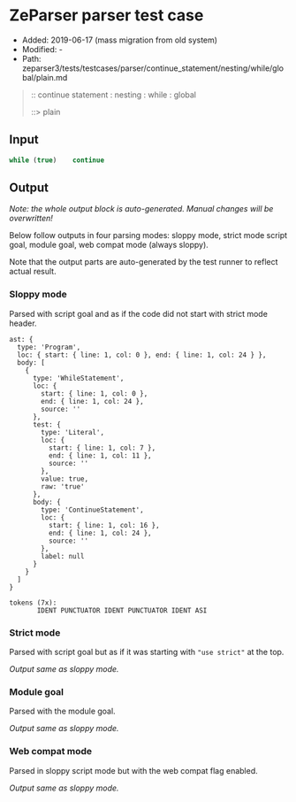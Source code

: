 # ZeParser parser test case

- Added: 2019-06-17 (mass migration from old system)
- Modified: -
- Path: zeparser3/tests/testcases/parser/continue_statement/nesting/while/global/plain.md

> :: continue statement : nesting : while : global
>
> ::> plain

## Input

`````js
while (true)    continue
`````

## Output

_Note: the whole output block is auto-generated. Manual changes will be overwritten!_

Below follow outputs in four parsing modes: sloppy mode, strict mode script goal, module goal, web compat mode (always sloppy).

Note that the output parts are auto-generated by the test runner to reflect actual result.

### Sloppy mode

Parsed with script goal and as if the code did not start with strict mode header.

`````
ast: {
  type: 'Program',
  loc: { start: { line: 1, col: 0 }, end: { line: 1, col: 24 } },
  body: [
    {
      type: 'WhileStatement',
      loc: {
        start: { line: 1, col: 0 },
        end: { line: 1, col: 24 },
        source: ''
      },
      test: {
        type: 'Literal',
        loc: {
          start: { line: 1, col: 7 },
          end: { line: 1, col: 11 },
          source: ''
        },
        value: true,
        raw: 'true'
      },
      body: {
        type: 'ContinueStatement',
        loc: {
          start: { line: 1, col: 16 },
          end: { line: 1, col: 24 },
          source: ''
        },
        label: null
      }
    }
  ]
}

tokens (7x):
       IDENT PUNCTUATOR IDENT PUNCTUATOR IDENT ASI
`````

### Strict mode

Parsed with script goal but as if it was starting with `"use strict"` at the top.

_Output same as sloppy mode._

### Module goal

Parsed with the module goal.

_Output same as sloppy mode._

### Web compat mode

Parsed in sloppy script mode but with the web compat flag enabled.

_Output same as sloppy mode._
